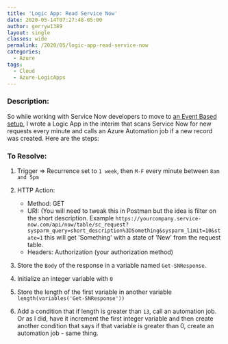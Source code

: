 ```yaml
---
title: 'Logic App: Read Service Now'
date: 2020-05-14T07:27:48-05:00
author: gerryw1389
layout: single
classes: wide
permalink: /2020/05/logic-app-read-service-now
categories:
  - Azure
tags:
  - Cloud
  - Azure-LogicApps
---
```

<!--more-->

### Description:

So while working with Service Now developers to move to [an Event Based setup](https://automationadmin.com/2020/05/general-automation-goals-with-azure), I wrote a Logic App in the interim that scans Service Now for new requests every minute and calls an Azure Automation job if a new record was created. Here are the steps:


### To Resolve:

1. Trigger => Recurrence set to `1 week`, then `M-F` every minute between `8am and 5pm`

2. HTTP Action:
   - Method: GET
   - URI: (You will need to tweak this in Postman but the idea is filter on the short description. Example `https://yourcompany.service-now.com/api/now/table/sc_request?sysparm_query=short_description%3DSomething&sysparm_limit=10&state=1` this will get 'Something' with a state of 'New' from the request table.
   - Headers: Authorization (your authorization method)

3. Store the `Body` of the response in a variable named `Get-SNResponse`.

4. Initialize an integer variable with `0`

5. Store the length of the first variable in another variable `length(variables('Get-SNResponse'))`

6. Add a condition that if length is greater than `13`, call an automation job. Or as I did, have it increment the first integer variable and then create another condition that says if that variable is greater than 0, create an automation job - same thing.
